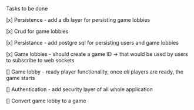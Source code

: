 Tasks to be done 

[x] Persistence - add a db layer for persisting game lobbies

[x] Crud for game lobbies

[x] Persistance - add postgre sql for persisting users and game lobbies

[x] Game lobbies - should create a game ID -> that would be used by users to subscribe to web sockets

[] Game lobby - ready player functionality, once *all* players are ready, the game starts

[] Authentication - add security layer of all whole application


[] Convert game lobby to a game

